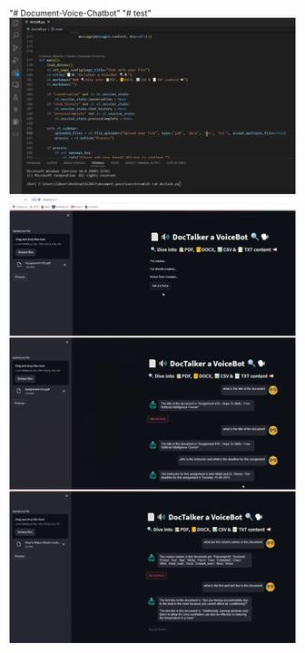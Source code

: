 "# Document-Voice-Chatbot" 
"# test" 
![🔍 Screenshot of the source code in an IDE showing a Python script titled 'doctalk.py', highlighting the main function and Streamlit UI setup code.](SnapShots/1.png)
![📁 User interface of the DocTalker VoiceBot application, displaying a file upload widget with an uploaded PDF titled 'Assignment #10.pdf', and buttons indicating the types of files supported.](SnapShots/2.png)
![🗣️ Interface of the DocTalker VoiceBot after processing a document, showing responses to voice queries about the document's title and other metadata.](SnapShots/4.png)
![💡 Web application screen showing a detailed interaction with the DocTalker VoiceBot, including voice recognition responses about document content and structure.](SnapShots/5.png)
